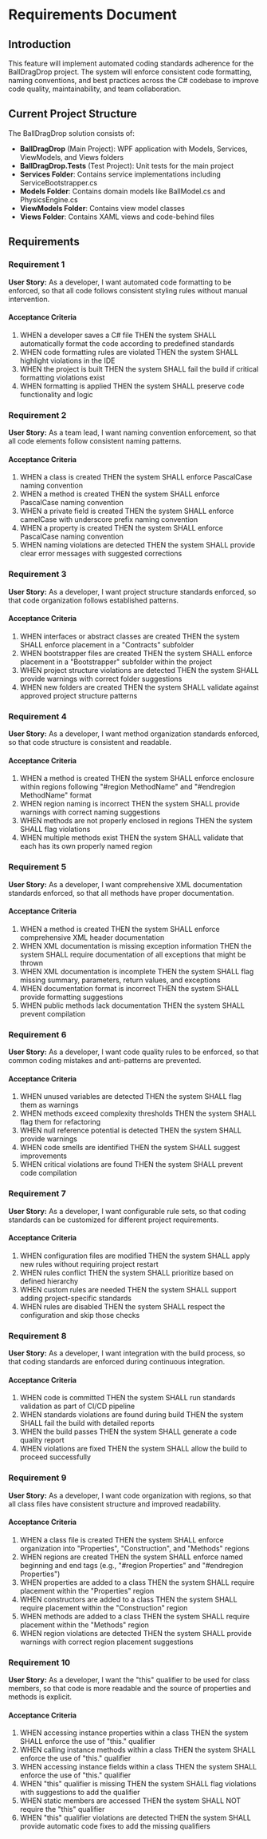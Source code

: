# Requirements Document

## Introduction

This feature will implement automated coding standards adherence for the BallDragDrop project. The system will enforce consistent code formatting, naming conventions, and best practices across the C# codebase to improve code quality, maintainability, and team collaboration.

## Current Project Structure

The BallDragDrop solution consists of:
- **BallDragDrop** (Main Project): WPF application with Models, Services, ViewModels, and Views folders
- **BallDragDrop.Tests** (Test Project): Unit tests for the main project
- **Services Folder**: Contains service implementations including ServiceBootstrapper.cs
- **Models Folder**: Contains domain models like BallModel.cs and PhysicsEngine.cs
- **ViewModels Folder**: Contains view model classes
- **Views Folder**: Contains XAML views and code-behind files

## Requirements

### Requirement 1

**User Story:** As a developer, I want automated code formatting to be enforced, so that all code follows consistent styling rules without manual intervention.

#### Acceptance Criteria

1. WHEN a developer saves a C# file THEN the system SHALL automatically format the code according to predefined standards
2. WHEN code formatting rules are violated THEN the system SHALL highlight violations in the IDE
3. WHEN the project is built THEN the system SHALL fail the build if critical formatting violations exist
4. WHEN formatting is applied THEN the system SHALL preserve code functionality and logic

### Requirement 2

**User Story:** As a team lead, I want naming convention enforcement, so that all code elements follow consistent naming patterns.

#### Acceptance Criteria

1. WHEN a class is created THEN the system SHALL enforce PascalCase naming convention
2. WHEN a method is created THEN the system SHALL enforce PascalCase naming convention
3. WHEN a private field is created THEN the system SHALL enforce camelCase with underscore prefix naming convention
4. WHEN a property is created THEN the system SHALL enforce PascalCase naming convention
5. WHEN naming violations are detected THEN the system SHALL provide clear error messages with suggested corrections

### Requirement 3

**User Story:** As a developer, I want project structure standards enforced, so that code organization follows established patterns.

#### Acceptance Criteria

1. WHEN interfaces or abstract classes are created THEN the system SHALL enforce placement in a "Contracts" subfolder
2. WHEN bootstrapper files are created THEN the system SHALL enforce placement in a "Bootstrapper" subfolder within the project
3. WHEN project structure violations are detected THEN the system SHALL provide warnings with correct folder suggestions
4. WHEN new folders are created THEN the system SHALL validate against approved project structure patterns

### Requirement 4

**User Story:** As a developer, I want method organization standards enforced, so that code structure is consistent and readable.

#### Acceptance Criteria

1. WHEN a method is created THEN the system SHALL enforce enclosure within regions following "#region MethodName" and "#endregion MethodName" format
2. WHEN region naming is incorrect THEN the system SHALL provide warnings with correct naming suggestions
3. WHEN methods are not properly enclosed in regions THEN the system SHALL flag violations
4. WHEN multiple methods exist THEN the system SHALL validate that each has its own properly named region

### Requirement 5

**User Story:** As a developer, I want comprehensive XML documentation standards enforced, so that all methods have proper documentation.

#### Acceptance Criteria

1. WHEN a method is created THEN the system SHALL enforce comprehensive XML header documentation
2. WHEN XML documentation is missing exception information THEN the system SHALL require documentation of all exceptions that might be thrown
3. WHEN XML documentation is incomplete THEN the system SHALL flag missing summary, parameters, return values, and exceptions
4. WHEN documentation format is incorrect THEN the system SHALL provide formatting suggestions
5. WHEN public methods lack documentation THEN the system SHALL prevent compilation

### Requirement 6

**User Story:** As a developer, I want code quality rules to be enforced, so that common coding mistakes and anti-patterns are prevented.

#### Acceptance Criteria

1. WHEN unused variables are detected THEN the system SHALL flag them as warnings
2. WHEN methods exceed complexity thresholds THEN the system SHALL flag them for refactoring
3. WHEN null reference potential is detected THEN the system SHALL provide warnings
4. WHEN code smells are identified THEN the system SHALL suggest improvements
5. WHEN critical violations are found THEN the system SHALL prevent code compilation

### Requirement 7

**User Story:** As a developer, I want configurable rule sets, so that coding standards can be customized for different project requirements.

#### Acceptance Criteria

1. WHEN configuration files are modified THEN the system SHALL apply new rules without requiring project restart
2. WHEN rules conflict THEN the system SHALL prioritize based on defined hierarchy
3. WHEN custom rules are needed THEN the system SHALL support adding project-specific standards
4. WHEN rules are disabled THEN the system SHALL respect the configuration and skip those checks

### Requirement 8

**User Story:** As a developer, I want integration with the build process, so that coding standards are enforced during continuous integration.

#### Acceptance Criteria

1. WHEN code is committed THEN the system SHALL run standards validation as part of CI/CD pipeline
2. WHEN standards violations are found during build THEN the system SHALL fail the build with detailed reports
3. WHEN the build passes THEN the system SHALL generate a code quality report
4. WHEN violations are fixed THEN the system SHALL allow the build to proceed successfully

### Requirement 9

**User Story:** As a developer, I want code organization with regions, so that all class files have consistent structure and improved readability.

#### Acceptance Criteria

1. WHEN a class file is created THEN the system SHALL enforce organization into "Properties", "Construction", and "Methods" regions
2. WHEN regions are created THEN the system SHALL enforce named beginning and end tags (e.g., "#region Properties" and "#endregion Properties")
3. WHEN properties are added to a class THEN the system SHALL require placement within the "Properties" region
4. WHEN constructors are added to a class THEN the system SHALL require placement within the "Construction" region
5. WHEN methods are added to a class THEN the system SHALL require placement within the "Methods" region
6. WHEN region violations are detected THEN the system SHALL provide warnings with correct region placement suggestions

### Requirement 10

**User Story:** As a developer, I want the "this" qualifier to be used for class members, so that code is more readable and the source of properties and methods is explicit.

#### Acceptance Criteria

1. WHEN accessing instance properties within a class THEN the system SHALL enforce the use of "this." qualifier
2. WHEN calling instance methods within a class THEN the system SHALL enforce the use of "this." qualifier
3. WHEN accessing instance fields within a class THEN the system SHALL enforce the use of "this." qualifier
4. WHEN "this" qualifier is missing THEN the system SHALL flag violations with suggestions to add the qualifier
5. WHEN static members are accessed THEN the system SHALL NOT require the "this" qualifier
6. WHEN "this" qualifier violations are detected THEN the system SHALL provide automatic code fixes to add the missing qualifiers